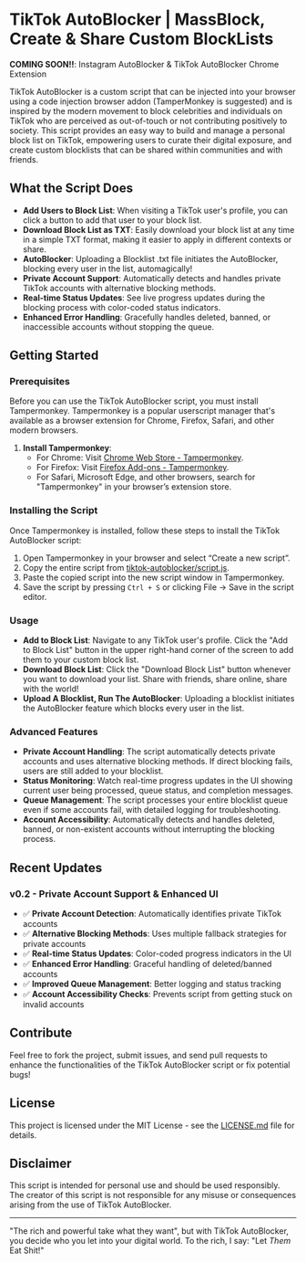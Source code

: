 # TikTok AutoBlocker | MassBlock, Create & Share Custom BlockLists

**COMING SOON!!**: Instagram AutoBlocker & TikTok AutoBlocker Chrome Extension

TikTok AutoBlocker is a custom script that can be injected into your browser using a code injection browser addon (TamperMonkey is suggested) and is inspired by the modern movement to block celebrities and individuals on TikTok who are perceived as out-of-touch or not contributing positively to society. This script provides an easy way to build and manage a personal block list on TikTok, empowering users to curate their digital exposure, and create custom blocklists that can be shared within communities and with friends.

## What the Script Does

- **Add Users to Block List**: When visiting a TikTok user's profile, you can click a button to add that user to your block list.
- **Download Block List as TXT**: Easily download your block list at any time in a simple TXT format, making it easier to apply in different contexts or share.
- **AutoBlocker**: Uploading a Blocklist .txt file initiates the AutoBlocker, blocking every user in the list, automagically!
- **Private Account Support**: Automatically detects and handles private TikTok accounts with alternative blocking methods.
- **Real-time Status Updates**: See live progress updates during the blocking process with color-coded status indicators.
- **Enhanced Error Handling**: Gracefully handles deleted, banned, or inaccessible accounts without stopping the queue.

## Getting Started

### Prerequisites

Before you can use the TikTok AutoBlocker script, you must install Tampermonkey. Tampermonkey is a popular userscript manager that's available as a browser extension for Chrome, Firefox, Safari, and other modern browsers.

1. **Install Tampermonkey**:
   - For Chrome: Visit [Chrome Web Store - Tampermonkey](https://chrome.google.com/webstore/detail/tampermonkey/dhdgffkkebhmkfjojejmpbldmpobfkfo).
   - For Firefox: Visit [Firefox Add-ons - Tampermonkey](https://addons.mozilla.org/en-US/firefox/addon/tampermonkey/).
   - For Safari, Microsoft Edge, and other browsers, search for "Tampermonkey" in your browser’s extension store.

### Installing the Script

Once Tampermonkey is installed, follow these steps to install the TikTok AutoBlocker script:

1. Open Tampermonkey in your browser and select “Create a new script”.
2. Copy the entire script from [tiktok-autoblocker/script.js](https://github.com/jimididit/tiktok-autoblocker/blob/main/script.js).
3. Paste the copied script into the new script window in Tampermonkey.
4. Save the script by pressing `Ctrl + S` or clicking File -> Save in the script editor.

### Usage

- **Add to Block List**: Navigate to any TikTok user's profile. Click the "Add to Block List" button in the upper right-hand corner of the screen to add them to your custom block list.
- **Download Block List**: Click the "Download Block List" button whenever you want to download your list. Share with friends, share online, share with the world!
- **Upload A Blocklist, Run The AutoBlocker**: Uploading a blocklist initiates the AutoBlocker feature which blocks every user in the list.

### Advanced Features

- **Private Account Handling**: The script automatically detects private accounts and uses alternative blocking methods. If direct blocking fails, users are still added to your blocklist.
- **Status Monitoring**: Watch real-time progress updates in the UI showing current user being processed, queue status, and completion messages.
- **Queue Management**: The script processes your entire blocklist queue even if some accounts fail, with detailed logging for troubleshooting.
- **Account Accessibility**: Automatically detects and handles deleted, banned, or non-existent accounts without interrupting the blocking process.

## Recent Updates

### v0.2 - Private Account Support & Enhanced UI

- ✅ **Private Account Detection**: Automatically identifies private TikTok accounts
- ✅ **Alternative Blocking Methods**: Uses multiple fallback strategies for private accounts
- ✅ **Real-time Status Updates**: Color-coded progress indicators in the UI
- ✅ **Enhanced Error Handling**: Graceful handling of deleted/banned accounts
- ✅ **Improved Queue Management**: Better logging and status tracking
- ✅ **Account Accessibility Checks**: Prevents script from getting stuck on invalid accounts

## Contribute

Feel free to fork the project, submit issues, and send pull requests to enhance the functionalities of the TikTok AutoBlocker script or fix potential bugs!

## License

This project is licensed under the MIT License - see the [LICENSE.md](LICENSE) file for details.

## Disclaimer

This script is intended for personal use and should be used responsibly. The creator of this script is not responsible for any misuse or consequences arising from the use of TikTok AutoBlocker.

---

"The rich and powerful take what they want", but with TikTok AutoBlocker, you decide who you let into your digital world. To the rich, I say: "Let *Them* Eat Shit!"
